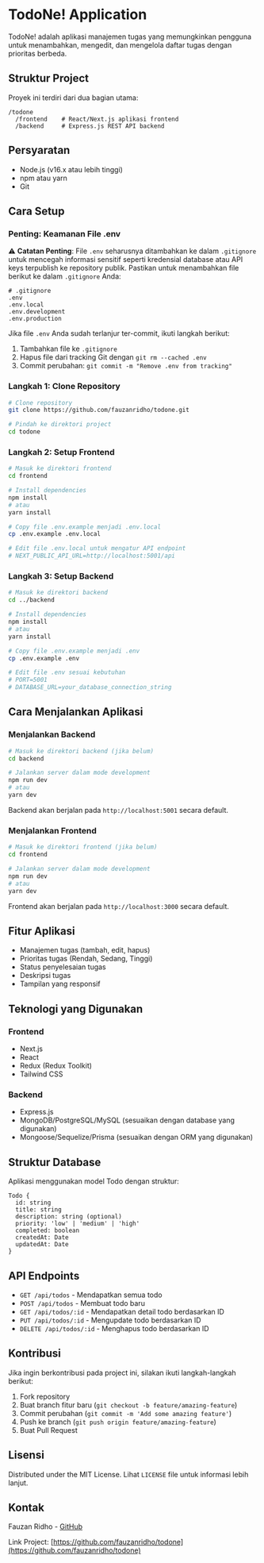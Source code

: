 # TodoNe! Application

TodoNe! adalah aplikasi manajemen tugas yang memungkinkan pengguna untuk menambahkan, mengedit, dan mengelola daftar tugas dengan prioritas berbeda.

## Struktur Project

Proyek ini terdiri dari dua bagian utama:

```
/todone
  /frontend    # React/Next.js aplikasi frontend
  /backend     # Express.js REST API backend
```

## Persyaratan

- Node.js (v16.x atau lebih tinggi)
- npm atau yarn
- Git

## Cara Setup

### Penting: Keamanan File .env

⚠️ **Catatan Penting**: File `.env` seharusnya ditambahkan ke dalam `.gitignore` untuk mencegah informasi sensitif seperti kredensial database atau API keys terpublish ke repository publik. Pastikan untuk menambahkan file berikut ke dalam `.gitignore` Anda:

```
# .gitignore
.env
.env.local
.env.development
.env.production
```

Jika file `.env` Anda sudah terlanjur ter-commit, ikuti langkah berikut:
1. Tambahkan file ke `.gitignore`
2. Hapus file dari tracking Git dengan `git rm --cached .env`
3. Commit perubahan: `git commit -m "Remove .env from tracking"`

### Langkah 1: Clone Repository

```bash
# Clone repository
git clone https://github.com/fauzanridho/todone.git

# Pindah ke direktori project
cd todone
```

### Langkah 2: Setup Frontend

```bash
# Masuk ke direktori frontend
cd frontend

# Install dependencies
npm install
# atau
yarn install

# Copy file .env.example menjadi .env.local
cp .env.example .env.local

# Edit file .env.local untuk mengatur API endpoint
# NEXT_PUBLIC_API_URL=http://localhost:5001/api
```

### Langkah 3: Setup Backend

```bash
# Masuk ke direktori backend
cd ../backend

# Install dependencies
npm install
# atau
yarn install

# Copy file .env.example menjadi .env
cp .env.example .env

# Edit file .env sesuai kebutuhan
# PORT=5001
# DATABASE_URL=your_database_connection_string
```

## Cara Menjalankan Aplikasi

### Menjalankan Backend

```bash
# Masuk ke direktori backend (jika belum)
cd backend

# Jalankan server dalam mode development
npm run dev
# atau
yarn dev
```

Backend akan berjalan pada `http://localhost:5001` secara default.

### Menjalankan Frontend

```bash
# Masuk ke direktori frontend (jika belum)
cd frontend

# Jalankan server dalam mode development
npm run dev
# atau
yarn dev
```

Frontend akan berjalan pada `http://localhost:3000` secara default.

## Fitur Aplikasi

- Manajemen tugas (tambah, edit, hapus)
- Prioritas tugas (Rendah, Sedang, Tinggi)
- Status penyelesaian tugas
- Deskripsi tugas
- Tampilan yang responsif

## Teknologi yang Digunakan

### Frontend
- Next.js
- React
- Redux (Redux Toolkit)
- Tailwind CSS

### Backend
- Express.js
- MongoDB/PostgreSQL/MySQL (sesuaikan dengan database yang digunakan)
- Mongoose/Sequelize/Prisma (sesuaikan dengan ORM yang digunakan)

## Struktur Database

Aplikasi menggunakan model Todo dengan struktur:

```
Todo {
  id: string
  title: string
  description: string (optional)
  priority: 'low' | 'medium' | 'high'
  completed: boolean
  createdAt: Date
  updatedAt: Date
}
```

## API Endpoints

- `GET /api/todos` - Mendapatkan semua todo
- `POST /api/todos` - Membuat todo baru
- `GET /api/todos/:id` - Mendapatkan detail todo berdasarkan ID
- `PUT /api/todos/:id` - Mengupdate todo berdasarkan ID
- `DELETE /api/todos/:id` - Menghapus todo berdasarkan ID

## Kontribusi

Jika ingin berkontribusi pada project ini, silakan ikuti langkah-langkah berikut:

1. Fork repository
2. Buat branch fitur baru (`git checkout -b feature/amazing-feature`)
3. Commit perubahan (`git commit -m 'Add some amazing feature'`)
4. Push ke branch (`git push origin feature/amazing-feature`)
5. Buat Pull Request

## Lisensi

Distributed under the MIT License. Lihat `LICENSE` file untuk informasi lebih lanjut.

## Kontak

Fauzan Ridho - [GitHub](https://github.com/fauzanridho)

Link Project: [https://github.com/fauzanridho/todone](https://github.com/fauzanridho/todone)